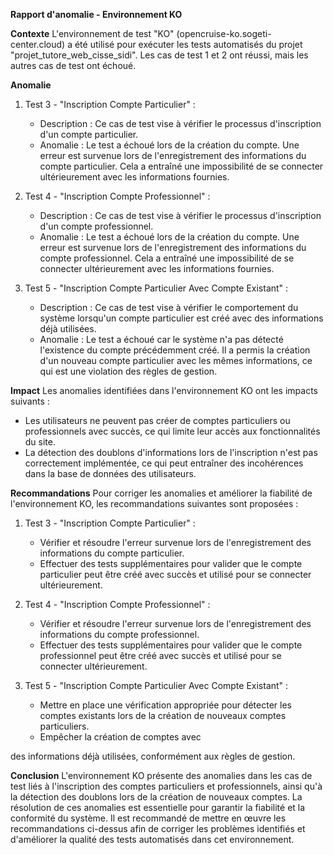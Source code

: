 **Rapport d'anomalie - Environnement KO**

**Contexte**
L'environnement de test "KO" (opencruise-ko.sogeti-center.cloud) a été utilisé pour exécuter les tests automatisés du projet "projet_tutore_web_cisse_sidi". Les cas de test 1 et 2 ont réussi, mais les autres cas de test ont échoué.

**Anomalie**

1. Test 3 - "Inscription Compte Particulier" :

   - Description : Ce cas de test vise à vérifier le processus d'inscription d'un compte particulier.
   - Anomalie : Le test a échoué lors de la création du compte. Une erreur est survenue lors de l'enregistrement des informations du compte particulier. Cela a entraîné une impossibilité de se connecter ultérieurement avec les informations fournies.
2. Test 4 - "Inscription Compte Professionnel" :

   - Description : Ce cas de test vise à vérifier le processus d'inscription d'un compte professionnel.
   - Anomalie : Le test a échoué lors de la création du compte. Une erreur est survenue lors de l'enregistrement des informations du compte professionnel. Cela a entraîné une impossibilité de se connecter ultérieurement avec les informations fournies.
3. Test 5 - "Inscription Compte Particulier Avec Compte Existant" :

   - Description : Ce cas de test vise à vérifier le comportement du système lorsqu'un compte particulier est créé avec des informations déjà utilisées.
   - Anomalie : Le test a échoué car le système n'a pas détecté l'existence du compte précédemment créé. Il a permis la création d'un nouveau compte particulier avec les mêmes informations, ce qui est une violation des règles de gestion.

**Impact**
Les anomalies identifiées dans l'environnement KO ont les impacts suivants :

- Les utilisateurs ne peuvent pas créer de comptes particuliers ou professionnels avec succès, ce qui limite leur accès aux fonctionnalités du site.
- La détection des doublons d'informations lors de l'inscription n'est pas correctement implémentée, ce qui peut entraîner des incohérences dans la base de données des utilisateurs.

**Recommandations**
Pour corriger les anomalies et améliorer la fiabilité de l'environnement KO, les recommandations suivantes sont proposées :

1. Test 3 - "Inscription Compte Particulier" :

   - Vérifier et résoudre l'erreur survenue lors de l'enregistrement des informations du compte particulier.
   - Effectuer des tests supplémentaires pour valider que le compte particulier peut être créé avec succès et utilisé pour se connecter ultérieurement.
2. Test 4 - "Inscription Compte Professionnel" :

   - Vérifier et résoudre l'erreur survenue lors de l'enregistrement des informations du compte professionnel.
   - Effectuer des tests supplémentaires pour valider que le compte professionnel peut être créé avec succès et utilisé pour se connecter ultérieurement.
3. Test 5 - "Inscription Compte Particulier Avec Compte Existant" :

   - Mettre en place une vérification appropriée pour détecter les comptes existants lors de la création de nouveaux comptes particuliers.
   - Empêcher la création de comptes avec

 des informations déjà utilisées, conformément aux règles de gestion.

**Conclusion**
L'environnement KO présente des anomalies dans les cas de test liés à l'inscription des comptes particuliers et professionnels, ainsi qu'à la détection des doublons lors de la création de nouveaux comptes. La résolution de ces anomalies est essentielle pour garantir la fiabilité et la conformité du système. Il est recommandé de mettre en œuvre les recommandations ci-dessus afin de corriger les problèmes identifiés et d'améliorer la qualité des tests automatisés dans cet environnement.
